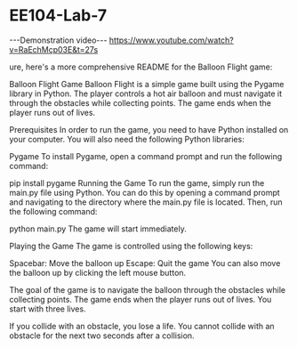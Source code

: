 # EE104-Lab-7

---Demonstration video---
https://www.youtube.com/watch?v=RaEchMcp03E&t=27s

ure, here's a more comprehensive README for the Balloon Flight game:

Balloon Flight Game
Balloon Flight is a simple game built using the Pygame library in Python. The player controls a hot air balloon and must navigate it through the obstacles while collecting points. The game ends when the player runs out of lives.

Prerequisites
In order to run the game, you need to have Python installed on your computer. You will also need the following Python libraries:

Pygame
To install Pygame, open a command prompt and run the following command:

pip install pygame
Running the Game
To run the game, simply run the main.py file using Python. You can do this by opening a command prompt and navigating to the directory where the main.py file is located. Then, run the following command:


python main.py
The game will start immediately.

Playing the Game
The game is controlled using the following keys:

Spacebar: Move the balloon up
Escape: Quit the game
You can also move the balloon up by clicking the left mouse button.

The goal of the game is to navigate the balloon through the obstacles while collecting points. The game ends when the player runs out of lives. You start with three lives.

If you collide with an obstacle, you lose a life. You cannot collide with an obstacle for the next two seconds after a collision.


